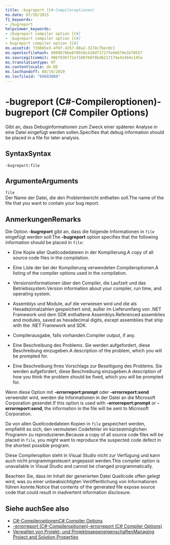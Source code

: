 ```yaml
---
title: -bugreport (C#-Compileroptionen)
ms.date: 07/20/2015
f1_keywords:
- /bugreport
helpviewer_keywords:
- /bugreport compiler option [C#]
- -bugreport compiler option [C#]
- bugreport compiler option [C#]
ms.assetid: f39665e3-4f6f-4357-88a2-3274c7bec0c1
ms.openlocfilehash: 0989678be070910c410d71717fe66679e1b70557
ms.sourcegitcommit: 986f836f72ef10876878bd6217174e41464c145a
ms.translationtype: HT
ms.contentlocale: de-DE
ms.lasthandoff: 08/19/2019
ms.locfileid: "69603080"
---
```

# <a name="-bugreport-c-compiler-options"></a><span data-ttu-id="bef07-102">-bugreport (C#-Compileroptionen)</span><span class="sxs-lookup"><span data-stu-id="bef07-102">-bugreport (C# Compiler Options)</span></span>
<span data-ttu-id="bef07-103">Gibt an, dass Debuginformationen zum Zweck einer späteren Analyse in eine Datei eingefügt werden sollen.</span><span class="sxs-lookup"><span data-stu-id="bef07-103">Specifies that debug information should be placed in a file for later analysis.</span></span>  
  
## <a name="syntax"></a><span data-ttu-id="bef07-104">Syntax</span><span class="sxs-lookup"><span data-stu-id="bef07-104">Syntax</span></span>  
  
```console  
-bugreport:file  
```  
  
## <a name="arguments"></a><span data-ttu-id="bef07-105">Argumente</span><span class="sxs-lookup"><span data-stu-id="bef07-105">Arguments</span></span>  
 `file`  
 <span data-ttu-id="bef07-106">Der Name der Datei, die den Problembericht enthalten soll.</span><span class="sxs-lookup"><span data-stu-id="bef07-106">The name of the file that you want to contain your bug report.</span></span>  
  
## <a name="remarks"></a><span data-ttu-id="bef07-107">Anmerkungen</span><span class="sxs-lookup"><span data-stu-id="bef07-107">Remarks</span></span>  
 <span data-ttu-id="bef07-108">Die Option **-bugreport** gibt an, dass die folgende Informationen in `file` eingefügt werden soll:</span><span class="sxs-lookup"><span data-stu-id="bef07-108">The **-bugreport** option specifies that the following information should be placed in `file`:</span></span>  
  
- <span data-ttu-id="bef07-109">Eine Kopie aller Quellcodedateien in der Kompilierung.</span><span class="sxs-lookup"><span data-stu-id="bef07-109">A copy of all source code files in the compilation.</span></span>  
  
- <span data-ttu-id="bef07-110">Eine Liste der bei der Kompilierung verwendeten Compileroptionen.</span><span class="sxs-lookup"><span data-stu-id="bef07-110">A listing of the compiler options used in the compilation.</span></span>  
  
- <span data-ttu-id="bef07-111">Versionsinformationen über den Compiler, die Laufzeit und das Betriebssystem.</span><span class="sxs-lookup"><span data-stu-id="bef07-111">Version information about your compiler, run time, and operating system.</span></span>  
  
- <span data-ttu-id="bef07-112">Assemblys und Module, auf die verwiesen wird und die als Hexadezimalzahlen gespeichert sind, außer im Lieferumfang von .NET Framework und dem SDK enthaltene Assemblys.</span><span class="sxs-lookup"><span data-stu-id="bef07-112">Referenced assemblies and modules, saved as hexadecimal digits, except assemblies that ship with the .NET Framework and SDK.</span></span>  
  
- <span data-ttu-id="bef07-113">Compilerausgabe, falls vorhanden.</span><span class="sxs-lookup"><span data-stu-id="bef07-113">Compiler output, if any.</span></span>  
  
- <span data-ttu-id="bef07-114">Eine Beschreibung des Problems. Sie werden aufgefordert, diese Beschreibung einzugeben.</span><span class="sxs-lookup"><span data-stu-id="bef07-114">A description of the problem, which you will be prompted for.</span></span>  
  
- <span data-ttu-id="bef07-115">Eine Beschreibung Ihres Vorschlags zur Beseitigung des Problems. Sie werden aufgefordert, diese Beschreibung einzugeben.</span><span class="sxs-lookup"><span data-stu-id="bef07-115">A description of how you think the problem should be fixed, which you will be prompted for.</span></span>  
  
 <span data-ttu-id="bef07-116">Wenn diese Option mit **-errorreport:prompt** oder **-errorreport:send** verwendet wird, werden die Informationen in der Datei an die Microsoft Corporation gesendet.</span><span class="sxs-lookup"><span data-stu-id="bef07-116">If this option is used with **-errorreport:prompt** or **-errorreport:send**, the information in the file will be sent to Microsoft Corporation.</span></span>  
  
 <span data-ttu-id="bef07-117">Da von allen Quellcodedateien Kopien in `file` gespeichert werden, empfiehlt es sich, den vermuteten Codefehler im kürzestmöglichen Programm zu reproduzieren.</span><span class="sxs-lookup"><span data-stu-id="bef07-117">Because a copy of all source code files will be placed in `file`, you might want to reproduce the suspected code defect in the shortest possible program.</span></span>  
  
 <span data-ttu-id="bef07-118">Diese Compileroption steht in Visual Studio nicht zur Verfügung und kann auch nicht programmgesteuert angepasst werden.</span><span class="sxs-lookup"><span data-stu-id="bef07-118">This compiler option is unavailable in Visual Studio and cannot be changed programmatically.</span></span>  
  
 <span data-ttu-id="bef07-119">Beachten Sie, dass im Inhalt der generierten Datei Quellcode offen gelegt wird, was zu einer unbeabsichtigten Veröffentlichung von Informationen führen konnte.</span><span class="sxs-lookup"><span data-stu-id="bef07-119">Notice that contents of the generated file expose source code that could result in inadvertent information disclosure.</span></span>  
  
## <a name="see-also"></a><span data-ttu-id="bef07-120">Siehe auch</span><span class="sxs-lookup"><span data-stu-id="bef07-120">See also</span></span>

- [<span data-ttu-id="bef07-121">C#-Compileroptionen</span><span class="sxs-lookup"><span data-stu-id="bef07-121">C# Compiler Options</span></span>](./index.md)
- [<span data-ttu-id="bef07-122">-errorreport (C#-Compileroptionen)</span><span class="sxs-lookup"><span data-stu-id="bef07-122">-errorreport (C# Compiler Options)</span></span>](./errorreport-compiler-option.md)
- [<span data-ttu-id="bef07-123">Verwalten von Projekt- und Projektmappeneigenschaften</span><span class="sxs-lookup"><span data-stu-id="bef07-123">Managing Project and Solution Properties</span></span>](/visualstudio/ide/managing-project-and-solution-properties)
